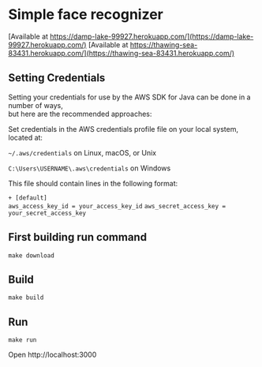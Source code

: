 # Simple face recognizer
[Available at https://damp-lake-99927.herokuapp.com/](https://damp-lake-99927.herokuapp.com/)
[Available at https://thawing-sea-83431.herokuapp.com/](https://thawing-sea-83431.herokuapp.com/)

## Setting Credentials
Setting your credentials for use by the AWS SDK for Java can be done in a number of ways,  
but here are the recommended approaches:

Set credentials in the AWS credentials profile file on your local system, located at:

`~/.aws/credentials` on Linux, macOS, or Unix

`C:\Users\USERNAME\.aws\credentials` on Windows

This file should contain lines in the following format:

`+
[default]`  
`aws_access_key_id = your_access_key_id` 
`aws_secret_access_key = your_secret_access_key`
## First building run command
`make download`
## Build
`make build`
## Run
`make run`

Open http://localhost:3000
